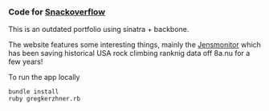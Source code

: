 ### Code for [Snackoverflow](http://snackoverflow.net/)

This is an outdated portfolio using sinatra + backbone.


The website features some interesting things, mainly the [Jensmonitor](http://snackoverflow.net/jensmonitor) which has been saving historical USA rock climbing ranknig data off 8a.nu for a few years!  

To run the app locally

```
bundle install
ruby gregkerzhner.rb
```